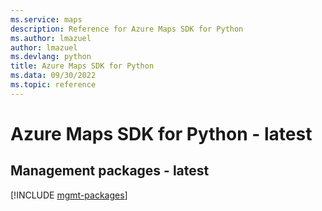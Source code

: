 ```yaml
---
ms.service: maps
description: Reference for Azure Maps SDK for Python
ms.author: lmazuel
author: lmazuel
ms.devlang: python
title: Azure Maps SDK for Python
ms.data: 09/30/2022
ms.topic: reference
---
```

# Azure Maps SDK for Python - latest

## Management packages - latest
[!INCLUDE [mgmt-packages](maps-mgmt-index.md)]